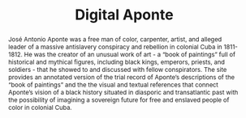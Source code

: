 ---
pid: aponte
done: true
title: Digital Aponte
category: Other
tags:
- exhibition
abstract: 'José Antonio Aponte was a free man of color, carpenter, artist, and alleged
  leader of a massive antislavery conspiracy and rebellion in colonial Cuba in 1811-1812.
  He was the creator of an unusual work of art - a “book of paintings” full of historical
  and mythical figures, including black kings, emperors, priests, and soldiers - that
  he showed to and discussed with fellow conspirators. The site provides an annotated
  version of the trial record of Aponte’s descriptions of the “book of paintings”
  and the the visual and textual references that connect Aponte’s vision of a black
  history situated in diasporic and transatlantic past with the possibility of imagining
  a sovereign future for free and enslaved people of color in colonial Cuba. '
pis:
- ferrer
link: https://aponte.hosting.nyu.edu/
local_image: aponte.jpg
original_img: https://aponte.hosting.nyu.edu/wp-content/uploads/2016/07/003.jpg
order: '026'
layout: project
---